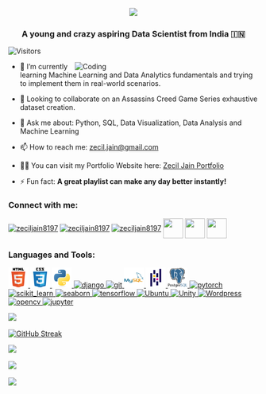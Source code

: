 <p align="center">
  <img src="https://readme-typing-svg.demolab.com/?lines=Yahallo%F0%9F%91%8B;I'm+Zecil&font=Fira%20Code&center=true&width=390&height=95&size=60&duration=4000&pause=1000">
</p>
<h3 align="center">A young and crazy aspiring Data Scientist from India 🇮🇳</h3>


![Visitors](https://api.visitorbadge.io/api/visitors?path=https%3A%2F%2Fgithub.com%2Fzeciljain8197&label=Views&labelColor=%230e0a8a&countColor=%23d9e3f0&style=plastic&labelStyle=none)

<img align="right" alt="Coding" width="370" src="https://miro.medium.com/max/720/1*IRGHmiGsa16stedQvIaZfw.gif">

- 🌱 I’m currently learning Machine Learning and Data Analytics fundamentals and trying to implement them in real-world scenarios.

- 👯 Looking to collaborate on an Assassins Creed Game Series exhaustive dataset creation. 

- 💬 Ask me about: Python, SQL, Data Visualization, Data Analysis and Machine Learning 

- 📫 How to reach me: zecil.jain@gmail.com

- 👨‍💻 You can visit my Portfolio Website here: [Zecil Jain Portfolio](https://portfolio8197.herokuapp.com/)

- ⚡ Fun fact: **A great playlist can make any day better instantly!**

<h3 align="left">Connect with me:</h3>
<p align="left">
<a href="https://twitter.com/ZecilJ8197" target="blank"><img align="center" src="https://cdn.jsdelivr.net/npm/simple-icons@3.0.1/icons/twitter.svg" alt="zeciljain8197" height="40" width="40" /></a>
<a href="https://www.linkedin.com/in/zecil-jain/" target="blank"><img align="center" src="https://cdn.jsdelivr.net/npm/simple-icons@3.0.1/icons/linkedin.svg" alt="zeciljain8197" height="40" width="40" /></a>
<a href="https://www.kaggle.com/zeciljain" target="blank"><img align="center" src="https://cdn.jsdelivr.net/npm/simple-icons@3.0.1/icons/kaggle.svg" alt="zeciljain8197" height="40" width="40" /></a>
<a href="https://www.facebook.com/zecil.jain.07"  target="blank"><img align="center" src="https://cdn.jsdelivr.net/npm/simple-icons@3.0.1/icons/facebook.svg" width="40" height="40"></a>
<a href="https://www.instagram.com/zeciljain7/" target="blank"><img align="center" src="https://cdn.jsdelivr.net/npm/simple-icons@3.0.1/icons/instagram.svg" width="40" height="40"></a>
<a href="https://beacons.ai/zecilj" target="blank"><img align="center" src="https://cdn.beacons.ai/user_content/AHnOl9MMnuMm1Z7JLxNaIU5g9qU2/profile_beacons.png?t=1636242247083" width="40" height="40"></a>
</p>

<h3 align="left">Languages and Tools:</h3>
<p align="left"> 
    <a href="https://www.w3.org/html/" target="_blank"> <img src="https://raw.githubusercontent.com/devicons/devicon/master/icons/html5/html5-original-wordmark.svg" alt="html5" width="40" height="40"/> </a>
    <a href="https://www.w3schools.com/css/" target="_blank"> <img src="https://raw.githubusercontent.com/devicons/devicon/master/icons/css3/css3-original-wordmark.svg" alt="css3" width="40" height="40"/> </a>
    <a href="https://www.python.org" target="_blank"> <img src="https://raw.githubusercontent.com/devicons/devicon/master/icons/python/python-original.svg" alt="python" width="40" height="40"/> </a>   
    <a href="https://www.djangoproject.com/" target="_blank" rel="noreferrer"> <img src="https://cdn.worldvectorlogo.com/logos/django.svg" alt="django" width="40" height="40"/> </a> 
    <a href="https://git-scm.com/" target="_blank" rel="noreferrer"> <img src="https://www.vectorlogo.zone/logos/git-scm/git-scm-icon.svg" alt="git" width="40" height="40"/> </a> 
    <a href="https://www.mysql.com/" target="_blank" rel="noreferrer"> <img src="https://raw.githubusercontent.com/devicons/devicon/master/icons/mysql/mysql-original-wordmark.svg" alt="mysql" width="40" height="40"/> </a> 
    <a href="https://pandas.pydata.org/" target="_blank" rel="noreferrer"> <img src="https://raw.githubusercontent.com/devicons/devicon/2ae2a900d2f041da66e950e4d48052658d850630/icons/pandas/pandas-original.svg" alt="pandas" width="40" height="40"/> </a> 
    <a href="https://www.postgresql.org" target="_blank" rel="noreferrer"> <img src="https://raw.githubusercontent.com/devicons/devicon/master/icons/postgresql/postgresql-original-wordmark.svg" alt="postgresql" width="40" height="40"/> </a> 
    <a href="https://pytorch.org/" target="_blank" rel="noreferrer"> <img src="https://www.vectorlogo.zone/logos/pytorch/pytorch-icon.svg" alt="pytorch" width="40" height="40"/> </a> 
    <a href="https://scikit-learn.org/" target="_blank" rel="noreferrer"> <img src="https://upload.wikimedia.org/wikipedia/commons/0/05/Scikit_learn_logo_small.svg" alt="scikit_learn" width="40" height="40"/> </a> 
    <a href="https://seaborn.pydata.org/" target="_blank" rel="noreferrer"> <img src="https://seaborn.pydata.org/_images/logo-mark-lightbg.svg" alt="seaborn" width="40" height="40"/> </a> 
    <a href="https://www.tensorflow.org" target="_blank" rel="noreferrer"> <img src="https://www.vectorlogo.zone/logos/tensorflow/tensorflow-icon.svg" alt="tensorflow" width="40" height="40"/> </a>
    <a href="https://ubuntu.com/" target="_blank" rel="noreferrer"> <img src="https://www.vectorlogo.zone/logos/ubuntu/ubuntu-icon.svg" alt="Ubuntu" width="40" height="40"/> </a>
    <a href="https://unity.com/" target="_blank" rel="noreferrer"> <img src="https://www.vectorlogo.zone/logos/unity3d/unity3d-icon.svg" alt="Unity" width="40" height="40"/> </a>
    <a href="https://wordpress.com/" target="_blank" rel="noreferrer"> <img src="https://www.vectorlogo.zone/logos/wordpress/wordpress-icon.svg" alt="Wordpress" width="40" height="40"/> </a> 
    <a href="https://opencv.org/" target="_blank" rel="noreferrer"> <img src="https://www.vectorlogo.zone/logos/opencv/opencv-icon.svg" alt="opencv" width="40" height="40"/> </a>
    <a href="https://jupyter.org/" target="_blank" rel="noreferrer"> <img src="https://www.vectorlogo.zone/logos/jupyter/jupyter-icon.svg" alt="jupyter" width="40" height="40"/> </a>
</p>

![](https://github-readme-stats.vercel.app/api?username=zeciljain8197&show_icons=true&theme=transparent&hide_border=true)

[![GitHub Streak](https://streak-stats.demolab.com/?user=zeciljain8197&theme=tokyonight_duo&hide_border=true)](https://git.io/streak-stats)

![](https://github-readme-stats.vercel.app/api/top-langs/?username=zeciljain8197&hide_border=true&theme=transparent&layout=compact&langs_count=8)

![](https://github-profile-trophy.vercel.app/?username=zeciljain8197&column=-1&theme=radical&no-bg=true&no-frame=true)
 
<img  src="https://raw.githubusercontent.com/Trilokia/Trilokia/379277808c61ef204768a61bbc5d25bc7798ccf1/bottom_header.svg" />
